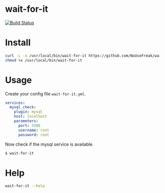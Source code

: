 # wait-for-it

[![Build Status](https://travis-ci.org/NoUseFreak/wait-for-it.svg?branch=master)](https://travis-ci.org/NoUseFreak/wait-for-it)

# Install

```bash
curl -L -o /usr/local/bin/wait-for-it https://github.com/NoUseFreak/wait-for-it/releases/download/0.0.6/`uname`_wait-for-it
chmod +x /usr/local/bin/wait-for-it
```

# Usage

Create your config file `wait-for-it.yml`.

```yaml
services:
  mysql_check:
    plugin: mysql
    host: localhost
    parameters:
      port: 3306
      username: root
      password: root
```

Now check if the mysql service is available.

```bash
$ wait-for-it
```

# Help

```bash
wait-for-it --help
```
